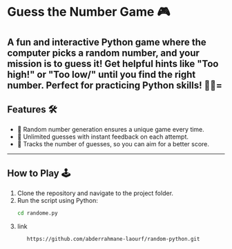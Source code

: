 
# Guess the Number Game 🎮
A fun and interactive Python game where the computer picks a random number, and your mission is to guess it! Get helpful hints like "Too high!" or "Too low/" until you find the right number. Perfect for practicing Python skills! 🚀✨=
--


## Features 🛠️

- 🎲 Random number generation ensures a unique game every time.
- 🔄 Unlimited guesses with instant feedback on each attempt.
- 🎯 Tracks the number of guesses, so you can aim for a better score.

---

## How to Play 🕹️

1. Clone the repository and navigate to the project folder.
2. Run the script using Python:
   ```bash
   cd randome.py
3. link
   ```bash
      https://github.com/abderrahmane-laourf/random-python.git
   
